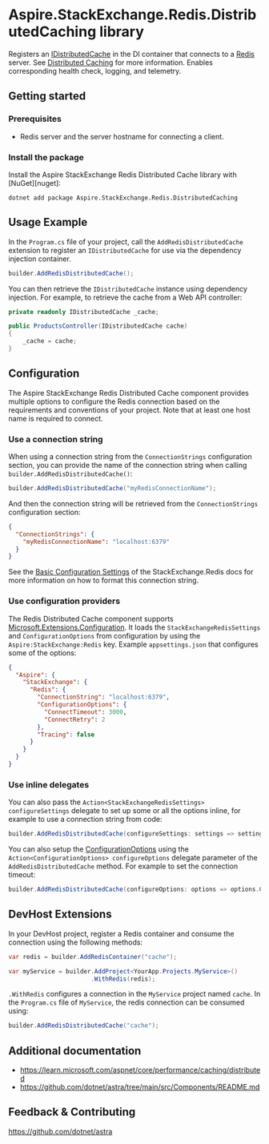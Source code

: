 # Aspire.StackExchange.Redis.DistributedCaching library

Registers an [IDistributedCache](https://learn.microsoft.com/dotnet/api/microsoft.extensions.caching.distributed.idistributedcache) in the DI container that connects to a [Redis](https://redis.io/) server. See [Distributed Caching](https://learn.microsoft.com/aspnet/core/performance/caching/distributed) for more information. Enables corresponding health check, logging, and telemetry.

## Getting started

### Prerequisites

- Redis server and the server hostname for connecting a client.

### Install the package

Install the Aspire StackExchange Redis Distributed Cache library with [NuGet][nuget]:

```dotnetcli
dotnet add package Aspire.StackExchange.Redis.DistributedCaching
```

## Usage Example

In the `Program.cs` file of your project, call the `AddRedisDistributedCache` extension to register an `IDistributedCache` for use via the dependency injection container.

```cs
builder.AddRedisDistributedCache();
```

You can then retrieve the `IDistributedCache` instance using dependency injection. For example, to retrieve the cache from a Web API controller:

```cs
private readonly IDistributedCache _cache;

public ProductsController(IDistributedCache cache)
{
    _cache = cache;
}
```

## Configuration

The Aspire StackExchange Redis Distributed Cache component provides multiple options to configure the Redis connection based on the requirements and conventions of your project. Note that at least one host name is required to connect.

### Use a connection string

When using a connection string from the `ConnectionStrings` configuration section, you can provide the name of the connection string when calling `builder.AddRedisDistributedCache()`:

```cs
builder.AddRedisDistributedCache("myRedisConnectionName");
```

And then the connection string will be retrieved from the `ConnectionStrings` configuration section:

```json
{
  "ConnectionStrings": {
    "myRedisConnectionName": "localhost:6379"
  }
}
```

See the [Basic Configuration Settings](https://stackexchange.github.io/StackExchange.Redis/Configuration.html#basic-configuration-strings) of the StackExchange.Redis docs for more information on how to format this connection string.

### Use configuration providers

The Redis Distributed Cache component supports [Microsoft.Extensions.Configuration](https://learn.microsoft.com/dotnet/api/microsoft.extensions.configuration). It loads the `StackExchangeRedisSettings` and `ConfigurationOptions` from configuration by using the `Aspire:StackExchange:Redis` key. Example `appsettings.json` that configures some of the options:

```json
{
  "Aspire": {
    "StackExchange": {
      "Redis": {
        "ConnectionString": "localhost:6379",
        "ConfigurationOptions": {
          "ConnectTimeout": 3000,
          "ConnectRetry": 2
        },
        "Tracing": false
      }
    }
  }
}
```

### Use inline delegates

You can also pass the `Action<StackExchangeRedisSettings> configureSettings` delegate to set up some or all the options inline, for example to use a connection string from code:

```cs
builder.AddRedisDistributedCache(configureSettings: settings => settings.ConnectionString = "localhost:6379");
```

You can also setup the [ConfigurationOptions](https://stackexchange.github.io/StackExchange.Redis/Configuration.html#configuration-options) using the `Action<ConfigurationOptions> configureOptions` delegate parameter of the `AddRedisDistributedCache` method. For example to set the connection timeout:

```cs
builder.AddRedisDistributedCache(configureOptions: options => options.ConnectTimeout = 3000);
```

## DevHost Extensions

In your DevHost project, register a Redis container and consume the connection using the following methods:

```cs
var redis = builder.AddRedisContainer("cache");

var myService = builder.AddProject<YourApp.Projects.MyService>()
                       .WithRedis(redis);
```

`.WithRedis` configures a connection in the `MyService` project named `cache`. In the `Program.cs` file of `MyService`, the redis connection can be consumed using:

```cs
builder.AddRedisDistributedCache("cache");
```

## Additional documentation

* https://learn.microsoft.com/aspnet/core/performance/caching/distributed
* https://github.com/dotnet/astra/tree/main/src/Components/README.md

## Feedback & Contributing

https://github.com/dotnet/astra
